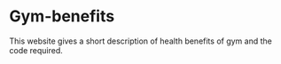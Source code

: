 # Gym-benefits
This website gives a short description of health benefits of gym and the code required.
